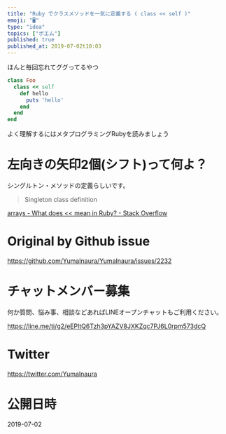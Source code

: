 ```yaml
---
title: "Ruby でクラスメソッドを一気に定義する ( class << self )"
emoji: "🖥"
type: "idea"
topics: ["ポエム"]
published: true
published_at: 2019-07-02t10:03
---
```


ほんと毎回忘れてググってるやつ

```rb
class Foo
  class << self
    def hello
      puts 'hello'
    end
  end
end
```

よく理解するにはメタプログラミングRubyを読みましょう

# 左向きの矢印2個(シフト)って何よ？

シングルトン・メソッドの定義らしいです。

>Singleton class definition

[arrays - What does << mean in Ruby? - Stack Overflow](https://stackoverflow.com/questions/6852072/what-does-mean-in-ruby/6852104)

# Original by Github issue

https://github.com/YumaInaura/YumaInaura/issues/2232








<!-- Update From Qiita API -->

# チャットメンバー募集


何か質問、悩み事、相談などあればLINEオープンチャットもご利用ください。

https://line.me/ti/g2/eEPltQ6Tzh3pYAZV8JXKZqc7PJ6L0rpm573dcQ





# Twitter


https://twitter.com/YumaInaura


<!-- Update From Qiita API -->



# 公開日時

2019-07-02
